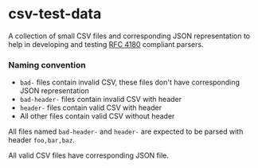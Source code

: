 csv-test-data
=============

A collection of small CSV files and corresponding JSON representation to help in developing and testing [RFC 4180][1] compliant parsers.

### Naming convention

- `bad-` files contain invalid CSV, these files don't have corresponding JSON representation
- `bad-header-` files contain invalid CSV with header
- `header-` files contain valid CSV with header
- All other files contain valid CSV without header

All files named `bad-header-` and `header-` are expected to be parsed with header `foo,bar,baz`.

All valid CSV files have corresponding JSON file.

[1]: https://tools.ietf.org/html/rfc4180